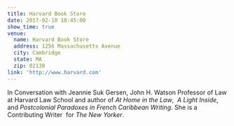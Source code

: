 ```yaml
---
title: Harvard Book Store
date: 2017-02-10 18:45:00
show_time: true
venue:
  name: Harvard Book Store
  address: 1256 Massachusetts Avenue
  city: Cambridge
  state: MA
  zip: 02138
link: 'http://www.harvard.com'
---
```



In Conversation with Jeannie Suk Gersen, John H. Watson Professor of Law at Harvard Law School and author of *At Home in the Law*, &nbsp;*A Light Inside*, and *Postcolonial Paradoxes in French Caribbean Writing*. She is a Contributing Writer &nbsp;for *The New Yorker*.
